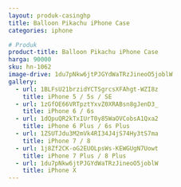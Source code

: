 ```yaml
---
layout: produk-casinghp
title: Balloon Pikachu iPhone Case
categories: iphone

# Produk
product-title: Balloon Pikachu iPhone Case
harga: 90000
sku: hn-1062
image-drive: 1du7pNkw6jtPJGYdWaTRzJineoO5joblW
gallery:
  - url: 1BLFsU21brzidYCTSgrcsXFAhgt-WZI8z
    title: iPhone 5 / 5s / SE
  - url: 1zGfOE66VRTpztYxvZ0XRABsn8gJenD3_
    title: iPhone 6 / 6s
  - url: 1dQpuQR2kTxIUrT0y85WaOVCobsA1Qxa2
    title: iPhone 6 Plus / 6s Plus
  - url: 1ZSUTJdu3M2mVk4RI34J4jS74Hy3tS7ma
    title: iPhone 7 / 8
  - url: 1j8Zf2CK-oG2EUOLpsWs-KEWGUgN7Uowt
    title: iPhone 7 Plus / 8 Plus
  - url: 1du7pNkw6jtPJGYdWaTRzJineoO5joblW
    title: iPhone X
---
```

